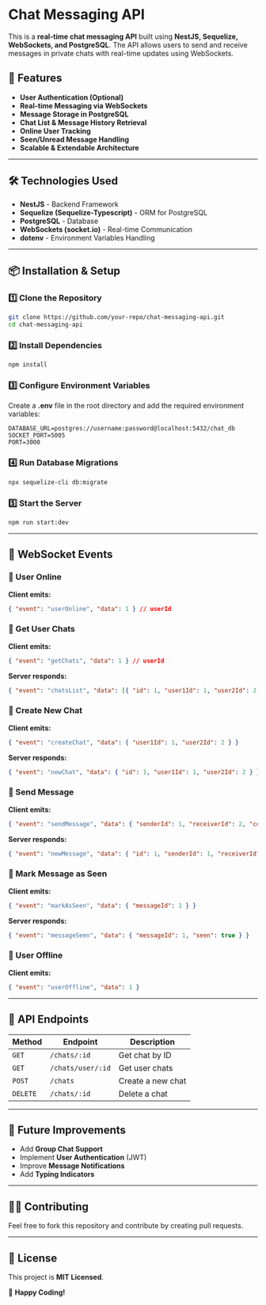 # Chat Messaging API

This is a **real-time chat messaging API** built using **NestJS, Sequelize, WebSockets, and PostgreSQL**. The API allows users to send and receive messages in private chats with real-time updates using WebSockets.

## 🚀 Features
- **User Authentication (Optional)**
- **Real-time Messaging via WebSockets**
- **Message Storage in PostgreSQL**
- **Chat List & Message History Retrieval**
- **Online User Tracking**
- **Seen/Unread Message Handling**
- **Scalable & Extendable Architecture**

---

## 🛠️ Technologies Used
- **NestJS** - Backend Framework
- **Sequelize (Sequelize-Typescript)** - ORM for PostgreSQL
- **PostgreSQL** - Database
- **WebSockets (socket.io)** - Real-time Communication
- **dotenv** - Environment Variables Handling

---

## 📦 Installation & Setup

### 1️⃣ Clone the Repository
```bash
git clone https://github.com/your-repo/chat-messaging-api.git
cd chat-messaging-api
```

### 2️⃣ Install Dependencies
```bash
npm install
```

### 3️⃣ Configure Environment Variables
Create a **.env** file in the root directory and add the required environment variables:
```env
DATABASE_URL=postgres://username:password@localhost:5432/chat_db
SOCKET_PORT=5005
PORT=3000
```

### 4️⃣ Run Database Migrations
```bash
npx sequelize-cli db:migrate
```

### 5️⃣ Start the Server
```bash
npm run start:dev
```

---

## 📡 WebSocket Events

### 🔹 User Online
**Client emits:**
```json
{ "event": "userOnline", "data": 1 } // userId
```

### 🔹 Get User Chats
**Client emits:**
```json
{ "event": "getChats", "data": 1 } // userId
```
**Server responds:**
```json
{ "event": "chatsList", "data": [{ "id": 1, "user1Id": 1, "user2Id": 2 }] }
```

### 🔹 Create New Chat
**Client emits:**
```json
{ "event": "createChat", "data": { "user1Id": 1, "user2Id": 2 } }
```
**Server responds:**
```json
{ "event": "newChat", "data": { "id": 1, "user1Id": 1, "user2Id": 2 } }
```

### 🔹 Send Message
**Client emits:**
```json
{ "event": "sendMessage", "data": { "senderId": 1, "receiverId": 2, "content": "Hello!" } }
```
**Server responds:**
```json
{ "event": "newMessage", "data": { "id": 1, "senderId": 1, "receiverId": 2, "content": "Hello!", "seen": false } }
```

### 🔹 Mark Message as Seen
**Client emits:**
```json
{ "event": "markAsSeen", "data": { "messageId": 1 } }
```
**Server responds:**
```json
{ "event": "messageSeen", "data": { "messageId": 1, "seen": true } }
```

### 🔹 User Offline
**Client emits:**
```json
{ "event": "userOffline", "data": 1 }
```

---

## 📖 API Endpoints
| Method | Endpoint          | Description            |
|--------|------------------|------------------------|
| `GET`  | `/chats/:id`     | Get chat by ID        |
| `GET`  | `/chats/user/:id` | Get user chats        |
| `POST` | `/chats`         | Create a new chat     |
| `DELETE` | `/chats/:id`  | Delete a chat         |

---

## 🎯 Future Improvements
- Add **Group Chat Support**
- Implement **User Authentication** (JWT)
- Improve **Message Notifications**
- Add **Typing Indicators**

---

## 👨‍💻 Contributing
Feel free to fork this repository and contribute by creating pull requests.

---

## 📜 License
This project is **MIT Licensed**.

🚀 **Happy Coding!**

